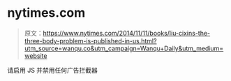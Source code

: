 # nytimes.com

> 原文：<https://www.nytimes.com/2014/11/11/books/liu-cixins-the-three-body-problem-is-published-in-us.html?utm_source=wanqu.co&utm_campaign=Wanqu+Daily&utm_medium=website>

请启用 JS 并禁用任何广告拦截器